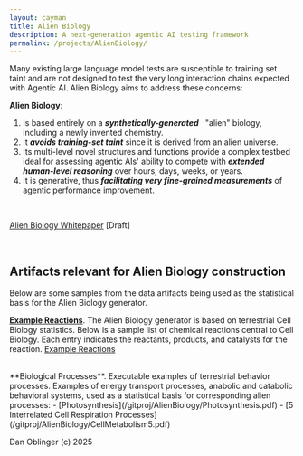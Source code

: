```yaml
---
layout: cayman
title: Alien Biology
description: A next-generation agentic AI testing framework
permalink: /projects/AlienBiology/
---
```

Many existing large language model tests are susceptible to training set taint and are not designed to test the very long interaction chains expected with Agentic AI.  Alien Biology aims to address these concerns:


**Alien Biology**:
1. Is based entirely on a ***synthetically-generated*** &nbsp; "alien" biology, including a newly invented chemistry.
2. It ***avoids training-set taint*** since it is derived from an alien universe.
3. Its multi-level novel structures and functions provide a complex testbed ideal for assessing agentic AIs' ability to compete with ***extended human-level reasoning*** over hours, days, weeks, or years.
4. It is generative, thus ***facilitating very fine-grained measurements*** of agentic performance improvement.

 <br> 

[Alien Biology Whitepaper](/gitproj/AlienBiology/AlienBiologyWhitepaper.pdf) [Draft]

<br>

## Artifacts relevant for Alien Biology construction
Below are some samples from the data artifacts being used as the statistical basis for the Alien Biology generator.

**[Example Reactions](/gitproj/AlienBiology/CellReactions.pdf)**. The Alien Biology generator is based on terrestrial Cell Biology statistics.  Below is a sample list of chemical reactions central to Cell Biology.  Each entry indicates the reactants, products, and catalysts for the reaction.    [Example Reactions](/gitproj/AlienBiology/CellReactions.pdf) 

<br>
**Biological Processes**.  Executable examples of terrestrial behavior processes.  Examples of energy transport processes, anabolic and catabolic behavioral systems, used as a statistical basis for corresponding alien processes:
- [Photosynthesis](/gitproj/AlienBiology/Photosynthesis.pdf) 
- [5 Interrelated Cell Respiration Processes](/gitproj/AlienBiology/CellMetabolism5.pdf)


Dan Oblinger (c) 2025

<!--

.[[AlienBiology]].
  , [[CellReactions]], 

-->